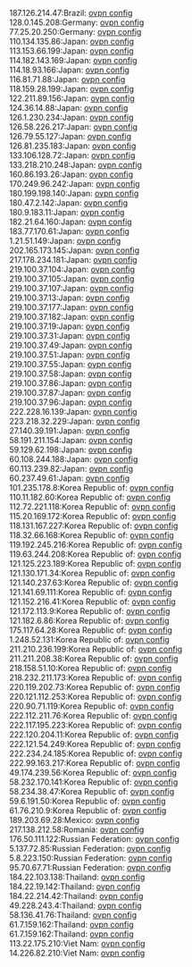 187.126.214.47:Brazil: [ovpn config](vpn/187_126_214_47.ovpn)  
128.0.145.208:Germany: [ovpn config](vpn/128_0_145_208.ovpn)  
77.25.20.250:Germany: [ovpn config](vpn/77_25_20_250.ovpn)  
110.134.135.86:Japan: [ovpn config](vpn/110_134_135_86.ovpn)  
113.153.66.199:Japan: [ovpn config](vpn/113_153_66_199.ovpn)  
114.182.143.169:Japan: [ovpn config](vpn/114_182_143_169.ovpn)  
114.18.93.166:Japan: [ovpn config](vpn/114_18_93_166.ovpn)  
116.81.71.88:Japan: [ovpn config](vpn/116_81_71_88.ovpn)  
118.159.28.199:Japan: [ovpn config](vpn/118_159_28_199.ovpn)  
122.211.89.156:Japan: [ovpn config](vpn/122_211_89_156.ovpn)  
124.36.14.88:Japan: [ovpn config](vpn/124_36_14_88.ovpn)  
126.1.230.234:Japan: [ovpn config](vpn/126_1_230_234.ovpn)  
126.58.226.217:Japan: [ovpn config](vpn/126_58_226_217.ovpn)  
126.79.55.127:Japan: [ovpn config](vpn/126_79_55_127.ovpn)  
126.81.235.183:Japan: [ovpn config](vpn/126_81_235_183.ovpn)  
133.106.128.72:Japan: [ovpn config](vpn/133_106_128_72.ovpn)  
133.218.210.248:Japan: [ovpn config](vpn/133_218_210_248.ovpn)  
160.86.193.26:Japan: [ovpn config](vpn/160_86_193_26.ovpn)  
170.249.96.242:Japan: [ovpn config](vpn/170_249_96_242.ovpn)  
180.199.198.140:Japan: [ovpn config](vpn/180_199_198_140.ovpn)  
180.47.2.142:Japan: [ovpn config](vpn/180_47_2_142.ovpn)  
180.9.183.11:Japan: [ovpn config](vpn/180_9_183_11.ovpn)  
182.21.64.160:Japan: [ovpn config](vpn/182_21_64_160.ovpn)  
183.77.170.61:Japan: [ovpn config](vpn/183_77_170_61.ovpn)  
1.21.51.149:Japan: [ovpn config](vpn/1_21_51_149.ovpn)  
202.165.173.145:Japan: [ovpn config](vpn/202_165_173_145.ovpn)  
217.178.234.181:Japan: [ovpn config](vpn/217_178_234_181.ovpn)  
219.100.37.104:Japan: [ovpn config](vpn/219_100_37_104.ovpn)  
219.100.37.105:Japan: [ovpn config](vpn/219_100_37_105.ovpn)  
219.100.37.107:Japan: [ovpn config](vpn/219_100_37_107.ovpn)  
219.100.37.13:Japan: [ovpn config](vpn/219_100_37_13.ovpn)  
219.100.37.177:Japan: [ovpn config](vpn/219_100_37_177.ovpn)  
219.100.37.182:Japan: [ovpn config](vpn/219_100_37_182.ovpn)  
219.100.37.19:Japan: [ovpn config](vpn/219_100_37_19.ovpn)  
219.100.37.31:Japan: [ovpn config](vpn/219_100_37_31.ovpn)  
219.100.37.49:Japan: [ovpn config](vpn/219_100_37_49.ovpn)  
219.100.37.51:Japan: [ovpn config](vpn/219_100_37_51.ovpn)  
219.100.37.55:Japan: [ovpn config](vpn/219_100_37_55.ovpn)  
219.100.37.58:Japan: [ovpn config](vpn/219_100_37_58.ovpn)  
219.100.37.86:Japan: [ovpn config](vpn/219_100_37_86.ovpn)  
219.100.37.87:Japan: [ovpn config](vpn/219_100_37_87.ovpn)  
219.100.37.96:Japan: [ovpn config](vpn/219_100_37_96.ovpn)  
222.228.16.139:Japan: [ovpn config](vpn/222_228_16_139.ovpn)  
223.218.32.229:Japan: [ovpn config](vpn/223_218_32_229.ovpn)  
27.140.39.191:Japan: [ovpn config](vpn/27_140_39_191.ovpn)  
58.191.211.154:Japan: [ovpn config](vpn/58_191_211_154.ovpn)  
59.129.62.198:Japan: [ovpn config](vpn/59_129_62_198.ovpn)  
60.108.244.188:Japan: [ovpn config](vpn/60_108_244_188.ovpn)  
60.113.239.82:Japan: [ovpn config](vpn/60_113_239_82.ovpn)  
60.237.49.61:Japan: [ovpn config](vpn/60_237_49_61.ovpn)  
101.235.178.8:Korea Republic of: [ovpn config](vpn/101_235_178_8.ovpn)  
110.11.182.60:Korea Republic of: [ovpn config](vpn/110_11_182_60.ovpn)  
112.72.221.118:Korea Republic of: [ovpn config](vpn/112_72_221_118.ovpn)  
115.20.169.172:Korea Republic of: [ovpn config](vpn/115_20_169_172.ovpn)  
118.131.167.227:Korea Republic of: [ovpn config](vpn/118_131_167_227.ovpn)  
118.32.66.168:Korea Republic of: [ovpn config](vpn/118_32_66_168.ovpn)  
119.192.245.216:Korea Republic of: [ovpn config](vpn/119_192_245_216.ovpn)  
119.63.244.208:Korea Republic of: [ovpn config](vpn/119_63_244_208.ovpn)  
121.125.223.189:Korea Republic of: [ovpn config](vpn/121_125_223_189.ovpn)  
121.130.171.34:Korea Republic of: [ovpn config](vpn/121_130_171_34.ovpn)  
121.140.237.63:Korea Republic of: [ovpn config](vpn/121_140_237_63.ovpn)  
121.141.69.111:Korea Republic of: [ovpn config](vpn/121_141_69_111.ovpn)  
121.152.216.41:Korea Republic of: [ovpn config](vpn/121_152_216_41.ovpn)  
121.172.113.9:Korea Republic of: [ovpn config](vpn/121_172_113_9.ovpn)  
121.182.6.86:Korea Republic of: [ovpn config](vpn/121_182_6_86.ovpn)  
175.117.64.28:Korea Republic of: [ovpn config](vpn/175_117_64_28.ovpn)  
1.248.52.131:Korea Republic of: [ovpn config](vpn/1_248_52_131.ovpn)  
211.210.236.199:Korea Republic of: [ovpn config](vpn/211_210_236_199.ovpn)  
211.211.208.38:Korea Republic of: [ovpn config](vpn/211_211_208_38.ovpn)  
218.158.51.10:Korea Republic of: [ovpn config](vpn/218_158_51_10.ovpn)  
218.232.211.173:Korea Republic of: [ovpn config](vpn/218_232_211_173.ovpn)  
220.119.202.73:Korea Republic of: [ovpn config](vpn/220_119_202_73.ovpn)  
220.121.112.253:Korea Republic of: [ovpn config](vpn/220_121_112_253.ovpn)  
220.90.71.119:Korea Republic of: [ovpn config](vpn/220_90_71_119.ovpn)  
222.112.211.76:Korea Republic of: [ovpn config](vpn/222_112_211_76.ovpn)  
222.117.195.223:Korea Republic of: [ovpn config](vpn/222_117_195_223.ovpn)  
222.120.204.11:Korea Republic of: [ovpn config](vpn/222_120_204_11.ovpn)  
222.121.54.249:Korea Republic of: [ovpn config](vpn/222_121_54_249.ovpn)  
222.234.24.185:Korea Republic of: [ovpn config](vpn/222_234_24_185.ovpn)  
222.99.163.217:Korea Republic of: [ovpn config](vpn/222_99_163_217.ovpn)  
49.174.239.56:Korea Republic of: [ovpn config](vpn/49_174_239_56.ovpn)  
58.232.170.141:Korea Republic of: [ovpn config](vpn/58_232_170_141.ovpn)  
58.234.38.47:Korea Republic of: [ovpn config](vpn/58_234_38_47.ovpn)  
59.6.191.50:Korea Republic of: [ovpn config](vpn/59_6_191_50.ovpn)  
61.76.210.9:Korea Republic of: [ovpn config](vpn/61_76_210_9.ovpn)  
189.203.69.28:Mexico: [ovpn config](vpn/189_203_69_28.ovpn)  
217.138.212.58:Romania: [ovpn config](vpn/217_138_212_58.ovpn)  
176.50.111.122:Russian Federation: [ovpn config](vpn/176_50_111_122.ovpn)  
5.137.72.85:Russian Federation: [ovpn config](vpn/5_137_72_85.ovpn)  
5.8.223.150:Russian Federation: [ovpn config](vpn/5_8_223_150.ovpn)  
95.70.67.71:Russian Federation: [ovpn config](vpn/95_70_67_71.ovpn)  
184.22.103.138:Thailand: [ovpn config](vpn/184_22_103_138.ovpn)  
184.22.19.142:Thailand: [ovpn config](vpn/184_22_19_142.ovpn)  
184.22.214.42:Thailand: [ovpn config](vpn/184_22_214_42.ovpn)  
49.228.243.4:Thailand: [ovpn config](vpn/49_228_243_4.ovpn)  
58.136.41.76:Thailand: [ovpn config](vpn/58_136_41_76.ovpn)  
61.7.159.162:Thailand: [ovpn config](vpn/61_7_159_162.ovpn)  
61.7.159.162:Thailand: [ovpn config](vpn/61_7_159_162.ovpn)  
113.22.175.210:Viet Nam: [ovpn config](vpn/113_22_175_210.ovpn)  
14.226.82.210:Viet Nam: [ovpn config](vpn/14_226_82_210.ovpn)  
